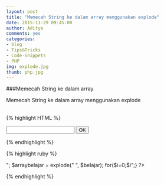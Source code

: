 ```yaml
---
layout: post
title: "Memecah String ke dalam array menggunakan explode"
date: 2015-11-29 09:45:00
author: Aditya
comments: yes
categories:
- blog
- Tips&Tricks
- Code-Snippets
- PHP
img: explode.jpg
thumb: php.jpg
---
```


###Memecah String ke dalam array

Memecah String ke dalam array menggunakan explode
<br />
<br />
<!--more-->
{% highlight HTML %}
 <!DOCTYPE html>
<!DOCTYPE html>
<html lang="en">
<head>
	<meta charset="UTF-8">
	<title>EXPLODE|IMPLODE</title>
</head>
<body>
	<form action="explode.php" method="post">
	<input type="text" name="kalimat"></input>
	<input type="submit" value="OK"></input>
	</form>
</body>
</html>
{% endhighlight %}

{% highlight ruby %}

<?php
if(isset($_POST["kalimat"])){
$belajar=$_POST["kalimat"];
echo "kalimat : ".$belajar."<br>";
$arraybelajar = explode(" ", $belajar);
for($i=0;$i<count($arraybelajar);$i++)
echo "index ke-".$i." ".$arraybelajar[$i]."</br>";}
?>

{% endhighlight %}


